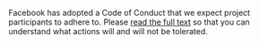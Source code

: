 Facebook has adopted a Code of Conduct that we expect project participants to
adhere to. Please [read the full text](https://code.facebook.com/codeofconduct)
so that you can understand what actions will and will not be tolerated.
